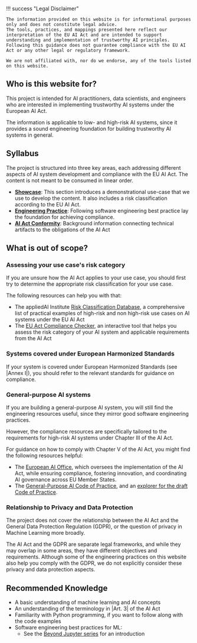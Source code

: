 !!! success "Legal Disclaimer"

    The information provided on this website is for informational purposes only and does not constitute legal advice.
    The tools, practices, and mappings presented here reflect our interpretation of the EU AI Act and are intended to support understanding and implementation of trustworthy AI principles.
    Following this guidance does not guarantee compliance with the EU AI Act or any other legal or regulatory framework.

    We are not affiliated with, nor do we endorse, any of the tools listed on this website.

## Who is this website for?

This project is intended for AI practitioners, data scientists, and engineers who are interested in implementing trustworthy AI systems under the European AI Act.

The information is applicable to low- and high-risk AI systems, since it provides a sound engineering foundation for building trustworthy AI systems in general.

## Syllabus

The project is structured into three key areas, each addressing different aspects of AI system development and compliance with the EU AI Act. The content is not meant to be consumed in linear order.

-   [**Showcase**](showcase/index.md): This section introduces a demonstrational use-case that we use to develop the content. It also includes a risk classification according to the EU AI Act.
-   [**Engineering Practice**](engineering-practice/reference-architecture.md): Following software engineering best practice lay the foundation for achieving compliance.
-   [**AI Act Conformity**](conformity/index.md): Background information connecting technical artifacts to the obligations of the AI Act

## What is out of scope?

### Assessing your use case's risk category

If you are unsure how the AI Act applies to your use case, you should first try to determine the appropriate risk classification for your use case.

The following resources can help you with that:

-   The appliedAI Institute [Risk Classification Database](https://www.appliedai-institute.de/en/risk-classification-database), a comprehensive list of practical examples of high-risk and non high-risk use cases on AI systems under the EU AI Act
-   The [EU Act Compliance Checker](https://artificialintelligenceact.eu/assessment/eu-ai-act-compliance-checker/), an interactive tool that helps you assess the risk category of your AI system and applicable requirements from the AI Act

### Systems covered under European Harmonized Standards

If your system is covered under European Harmonized Standards (see |Annex I|), you should refer to the relevant standards for guidance on compliance.

### General-purpose AI systems

If you are building a general-purpose AI system, you will still find the engineering resources useful, since they mirror good software engineering practices.

However, the compliance resources are specifically tailored to the requirements for high-risk AI systems under Chapter III of the AI Act.

For guidance on how to comply with Chapter V of the AI Act, you might find the following resources helpful:

-   The [European AI Office](https://digital-strategy.ec.europa.eu/en/policies/ai-office), which oversees the implementation of the AI Act, while ensuring compliance, fostering innovation, and coordinating AI governance across EU Member States.
-   The [General-Purpose AI Code of Practice](https://digital-strategy.ec.europa.eu/en/policies/ai-code-practice), and an [explorer for the draft Code of Practice](https://code-of-practice.ai).

### Relationship to Privacy and Data Protection

The project does not cover the relationship between the AI Act and the General Data Protection Regulation (GDPR), or the question of privacy in Machine Learning more broadly.

The AI Act and the GDPR are separate legal frameworks, and while they may overlap in some areas, they have different objectives and requirements.
Although some of the engineering practices on this website also help you comply with the GDPR, we do not explicitly consider these privacy and data protection aspects.

## Recommended Knowledge

-   A basic understanding of machine learning and AI concepts
-   An understanding of the terminology in |Art. 3| of the AI Act
-   Familiarity with Python programming, if you want to follow along with the code examples
-   Software engineering best practices for ML:
    -   See the [Beyond Jupyter series](https://transferlab.ai/trainings/beyond-jupyter/) for an introduction
